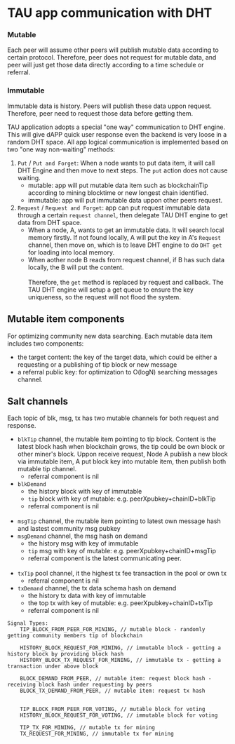 # TAU app communication with DHT
### Mutable
Each peer will assume other peers will publish mutable data according to certain protocol. Therefore, peer does not request for mutable data, and peer will just get those data directly according to a time schedule or referral. 
### Immutable
Immutable data is history. Peers will publish these data uppon request. Therefore, peer need to request those data before getting them. 

TAU application adopts a special "one way" communication to DHT engine. This will give dAPP quick user response even the backend is very loose in a random DHT space. All app logical communication is implemented based on two  "one way non-waiting" methods:
1. `Put` / `Put and Forget`: When a node wants to put data item, it will call DHT Engine and then move to next steps. The `put` action does not cause waiting. 
    * mutable: app will put mutable data item such as blockchainTip according to mining blocktime or new longest chain identified. 
    * immutable: app will put immutable data uppon other peers request. 
2. `Request` / `Request and Forget`: app can put request immutable data through a certain `request channel`, then delegate TAU DHT engine to get data from DHT space. 
   * When a node, A, wants to get an immutable data. It will search local memory firstly. If not found locally, A will put the key in A's `Request` channel, then move on, which is to leave DHT engine to do `DHT get` for loading into local memory. 
   * When aother node B reads from request channel, if B has such data locally, the B will put the content. <br><br>
Therefore, the `get` method is replaced by request and callback. The TAU DHT engine will setup a get queue to ensure the key uniqueness, so the request will not flood the system. 

## Mutable item components
For optimizing community new data searching. Each mutable data item includes two components:
* the target content: the key of the target data, which could be either a requesting or a publishing of tip block or new message
* a referral public key: for optimization to O(logN) searching messages channel.  

## Salt channels
Each topic of blk, msg, tx has two mutable channels for both request and response.<br>
*  `blkTip` channel, the mutable item pointing to tip block. Content is the latest block hash when blockchain grows, the tip could be own block or other miner's block. Uppon receive request, Node A publish a new block via immutable item, A put block key into mutable item, then publish both mutable tip channel. 
   * referral component is nil
* `blkDemand` 
  * the history block with key of immutable
  * `tip` block with key of mutable:  e.g. peerXpubkey+chainID+blkTip
  * referral component is nil
 <br><br>
* `msgTip` channel, the mutable item pointing to latest own message hash and lastest community msg pubkey
* `msgDemand` channel, the msg hash on demand
  * the history msg with key of immutable
  * `tip` msg with key of mutable:  e.g. peerXpubkey+chainID+msgTip
  * referral component is the latest communicating peer.
 <br><br>
* `txTip` pool channel, it the highest tx fee transaction in the pool or own tx
  * referral component is nil
* `txDemand` channel, the tx data schema hash on demand
  * the history tx data with key of immutable
  * the top tx with key of mutable:  e.g. peerXpubkey+chainID+txTip
  * referral component is nil
```
Signal Types: 
    TIP_BLOCK_FROM_PEER_FOR_MINING, // mutable block - randomly getting community members tip of blockchain

    HISTORY_BLOCK_REQUEST_FOR_MINING, // immutable block - getting a history block by providing block hash
    HISTORY_BLOCK_TX_REQUEST_FOR_MINING, // immutable tx - getting a transaction under above block

    BLOCK_DEMAND_FROM_PEER, // mutable item: request block hash - receiving block hash under requesting by peers
    BLOCK_TX_DEMAND_FROM_PEER, // mutable item: request tx hash

   
    TIP_BLOCK_FROM_PEER_FOR_VOTING, // mutable block for voting
    HISTORY_BLOCK_REQUEST_FOR_VOTING, // immutable block for voting

    TIP_TX_FOR_MINING, // mutable tx for mining
    TX_REQUEST_FOR_MINING, // immutable tx for mining
```
